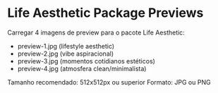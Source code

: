 # Life Aesthetic Package Previews

Carregar 4 imagens de preview para o pacote Life Aesthetic:
- preview-1.jpg (lifestyle aesthetic)
- preview-2.jpg (vibe aspiracional)
- preview-3.jpg (momentos cotidianos estéticos)
- preview-4.jpg (atmosfera clean/minimalista)

Tamanho recomendado: 512x512px ou superior
Formato: JPG ou PNG
